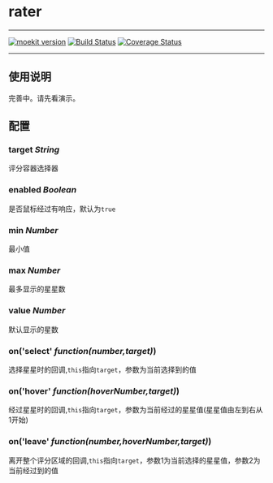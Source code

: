 # rater

---
 [![moekit version](http://moekit.com/badge/rater)](http://moekit.com/package/rater)
 [![Build Status](https://img.shields.io/travis/airyland/rater.svg)](https://travis-ci.org/airyland/rater)
 [![Coverage Status](https://img.shields.io/coveralls/airyland/rater.svg)](https://coveralls.io/r/airyland/rater)


---


## 使用说明

完善中。请先看演示。

## 配置

### target <em>String</em>
评分容器选择器

### enabled <em>Boolean</em>
是否鼠标经过有响应，默认为`true`


### min <em>Number</em>
最小值

### max <em>Number</em>
最多显示的星星数

### value <em>Number</em>
默认显示的星数

### on('select' <em>function(number,target)</em>)
选择星星时的回调,`this`指向`target`，参数为当前选择到的值

### on('hover' <em>function(hoverNumber,target)</em>)
经过星星时的回调,`this`指向`target`，参数为当前经过的星星值(星星值由左到右从1开始)

### on('leave' <em>function(number,hoverNumber,target)</em>)
离开整个评分区域的回调,`this`指向`target`，参数1为当前选择的星星值，参数2为当前经过到的值
